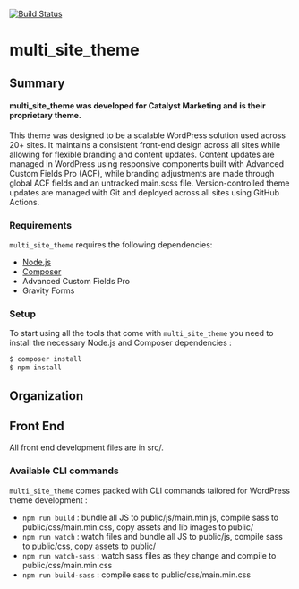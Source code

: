 [![Build Status](https://travis-ci.org/Automattic/_s.svg?branch=master)](https://travis-ci.org/Automattic/_s)

# multi_site_theme

## Summary

#### multi_site_theme was developed for Catalyst Marketing and is their proprietary theme.
This theme was designed to be a scalable WordPress solution used across 20+ sites. It maintains a consistent front-end design across all sites while allowing for flexible branding and content updates. Content updates are managed in WordPress using responsive components built with Advanced Custom Fields Pro (ACF), while branding adjustments are made through global ACF fields and an untracked main.scss file. Version-controlled theme updates are managed with Git and deployed across all sites using GitHub Actions.

### Requirements

`multi_site_theme` requires the following dependencies:

- [Node.js](https://nodejs.org/)
- [Composer](https://getcomposer.org/)
- Advanced Custom Fields Pro
- Gravity Forms

### Setup

To start using all the tools that come with `multi_site_theme` you need to install the necessary Node.js and Composer dependencies :

```sh
$ composer install
$ npm install
```

## Organization

## Front End

All front end development files are in src/.

### Available CLI commands

`multi_site_theme` comes packed with CLI commands tailored for WordPress theme development :

- `npm run build` : bundle all JS to public/js/main.min.js, compile sass to public/css/main.min.css, copy assets and lib images to public/
- `npm run watch` : watch files and bundle all JS to public/js, compile sass to public/css, copy assets to public/
- `npm run watch-sass` : watch sass files as they change and compile to public/css/main.min.css
- `npm run build-sass` : compile sass to public/css/main.min.css
